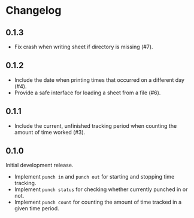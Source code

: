 # Changelog

## 0.1.3

- Fix crash when writing sheet if directory is missing (#7).

## 0.1.2

- Include the date when printing times that occurred on a different day (#4).
- Provide a safe interface for loading a sheet from a file (#6).

## 0.1.1

- Include the current, unfinished tracking period when counting the amount of time worked (#3).

## 0.1.0

Initial development release.

- Implement `punch in` and `punch out` for starting and stopping time tracking.
- Implement `punch status` for checking whether currently punched in or not.
- Implement `punch count` for counting the amount of time tracked in a given time period.

